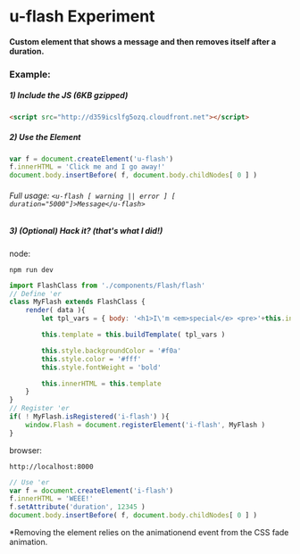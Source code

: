 # u-flash Experiment
#### Custom element that shows a message and then removes itself after a duration.

### Example:
##### 1) Include the JS (6KB gzipped)
```html 
<script src="http://d359icslfg5ozq.cloudfront.net"></script>
```

##### 2) Use the Element
```javascript
var f = document.createElement('u-flash')
f.innerHTML = 'Click me and I go away!'
document.body.insertBefore( f, document.body.childNodes[ 0 ] )
```
###### Full usage: ```<u-flash [ warning || error ] [ duration="5000"]>Message</u-flash>```

##### 3) (Optional) Hack it? (that's what I did!)
node: 
```
npm run dev
```
```javascript
import FlashClass from './components/Flash/flash'
// Define 'er
class MyFlash extends FlashClass {
    render( data ){
		let tpl_vars = { body: '<h1>I\'m <em>special</e> <pre>'+this.innerHTML+'!!</pre></h1>' }

		this.template = this.buildTemplate( tpl_vars )

		this.style.backgroundColor = '#f0a'
		this.style.color = '#fff'
		this.style.fontWeight = 'bold'

    	this.innerHTML = this.template
    }
}
// Register 'er
if( ! MyFlash.isRegistered('i-flash') ){
	window.Flash = document.registerElement('i-flash', MyFlash )
}
```
browser:
``` 
http://localhost:8000
```
```javascript
// Use 'er
var f = document.createElement('i-flash')
f.innerHTML = 'WEEE!'
f.setAttribute('duration', 12345 )
document.body.insertBefore( f, document.body.childNodes[ 0 ] )
```
*Removing the element relies on the animationend event from the CSS fade animation.
